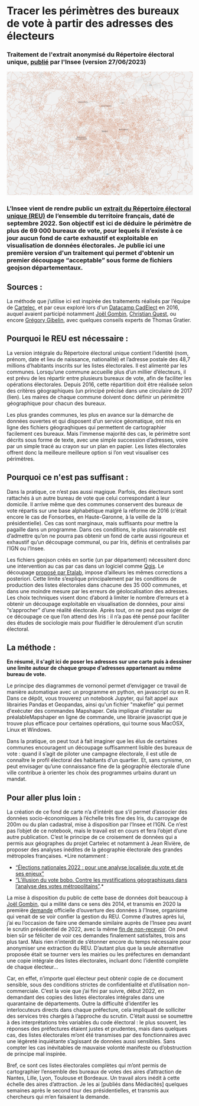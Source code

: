 # Tracer les périmètres des bureaux de vote à partir des adresses des électeurs

### Traitement de l'extrait anonymisé du Répertoire électoral unique, [publié](https://www.data.gouv.fr/fr/datasets/bureaux-de-vote-et-adresses-de-leurs-electeurs/) par l'Insee (version 27/06/2023)


<img src="https://github.com/Denis-Vannier/bureaux-de-vote-2022/blob/main/APPERCU_BV.png" width="1000" />

### L’Insee vient de rendre public un [extrait du Répertoire électoral unique (REU)](https://www.data.gouv.fr/fr/datasets/bureaux-de-vote-et-adresses-de-leurs-electeurs/) de l’ensemble du territoire français, daté de septembre 2022. Son objectif est ici de déduire le périmètre de plus de 69 000 bureaux de vote, pour lequels il n’existe à ce jour aucun fond de carte exhaustif et exploitable en visualisation de données électorales. Je publie ici une première version d'un traitement qui permet d'obtenir un premier découpage “acceptable” sous forme de fichiers geojson départementaux.

## Sources :
La méthode que j’utilise ici est inspirée des traitements réalisés par l’équipe de [Cartelec](http://cartelec.univ-rouen.fr/), et par ceux exploré lors d'un [Datacamp CadElect](https://www.etalab.gouv.fr/datacamp-cadelect/) en 2016, auquel avaient participé notamment [Joël Gombin](https://www.linkedin.com/in/jgombin/?originalSubdomain=fr), [Christian Quest](https://github.com/cquest), ou encore [Grégory Gibelin](https://makina-corpus.com/sig-webmapping/une-approche-de-reconstruction-automatique-de-la-geometrie-des-bureaux-de-vote), avec quelques conseils experts de Thomas Gratier.

## Pourquoi le REU est nécessaire :
La version intégrale du Répertoire électoral unique contient l’identité (nom, prénom, date et lieu de naissance, nationalité) et l’adresse postale des 48,7 millions d’habitants inscrits sur les listes électorales. Il est alimenté par les communes. Lorsqu’une commune accueille plus d’un millier d’électeurs, il est prévu de les répartir entre plusieurs bureaux de vote, afin de faciliter les opérations électorales. Depuis 2016, cette répartition doit être réalisée selon des critères géographiques (un principé précisé dans une circulaire de 2017 (lien). Les maires de chaque commune doivent donc définir un périmètre géographique pour chacun des bureaux. 

Les plus grandes communes, les plus en avance sur la démarche de données ouvertes et qui disposent d’un service géomatique, ont mis en ligne des fichiers géograqhiques qui permettent de cartographier facilement ces bureaux. Mais l’immense majorité des cas, le périmètre sont décrits sous forme de texte, avec une simple succession d’adresses, voire par un simple tracé au crayon sur un plan en papier. Les listes électorales offrent donc la meilleure meilleure option si l’on veut visualiser ces périmètres. 

## Pourquoi ce n'est pas suffisant :
Dans la pratique, ce n’est pas aussi magique. Parfois, des électeurs sont rattachés à un autre bureau de vote que celui correspondant à leur domicile. Il arrive même que des communes conservent des bureaux de vote répartis sur une base alphabétique malgré la réforme de 2016 (c’était encore le cas de Fonsorbes, en Haute-Garonne, à la veille de la présidentielle). Ces cas sont marginaux, mais suffisants pour mettre la pagaille dans un programme. Dans ces conditions, le plus raisonnable est d’admettre qu’on ne pourra pas obtenir un fond de carte aussi rigoureux et exhaustif qu’un découpage communal, ou par Iris, définis et centralisés par l’IGN ou l’Insee. 

Les fichiers geojson créés en sortie (un par département) nécessitent donc une intervention au cas par cas dans un logiciel comme [Qgis](https://www.qgis.org/fr/site/). Le découpage [proposé par Etalab](https://files.data.gouv.fr/reu/index-reu.html#12.86/47.9042/1.92282), impose d’ailleurs les mêmes corrections a posteriori. Cette limite s’explique principalement par les conditions de production des listes électorales dans chacune des 35 000 communes, et dans une moindre mesure par les erreurs de géolocalisation des adresses. Les choix techniques visent donc d’abord à limiter le nombre d’erreurs et à obtenir un découpage exploitable en visualisation de données, pour ainsi “s’approcher” d’une réalité électorale. Après tout, on ne peut pas exiger de ce découpage ce que l’on attend des Iris : il n’a pas été pensé pour faciliter des études de sociologie mais pour fluidifier le déroulement d’un scrutin électoral.

## La méthode :
**En résumé, il s'agit ici de poser les adresses sur une carte puis à dessiner une limite autour de chaque groupe d’adresses appartenant au même bureau de vote.**

Le principe des diagrammes de vornonoï permet d’envigager ce travail de manière automatique avec un programme en python, en javascript ou en R. Dans ce dépôt, vous trouverez un notebook Jupyter, qui fait appel aux librairies Pandas et Geopandas, ainsi qu'un fichier "makefile" qui permet d'exécuter des commandes Mapshaper. Cela implique d'installer au préalableMapshaper en ligne de commande, une librairie javascript que je trouve plus efficace pour certaines opérations, qui tourne sous MacOSX, Linux et Windows.



 Dans la pratique, on peut tout à fait imaginer que les élus de certaines communes encouragent un découpage suffisamment lisible des bureaux de vote : quand il s’agit de piloter une campagne électorale, il est utile de connaître le profil électoral des habitants d’un quartier. Et, sans cynisme, on peut envisager qu’une connaissance fine de la géographie électorale d’une ville contribue à orienter les choix des programmes urbains durant un mandat. 

## Pour aller plus loin :
La création de ce fond de carte n’a d’intérêt que s’il permet d’associer des données socio-économiques à l’échelle très fine des Iris, du carroyage de 200m ou du plan cadastral, mise à disposition par l’Insee et l’IGN. Ce n’est pas l’objet de ce notebook, mais le travail est en cours et fera l’objet d’une autre publication. C’est le principe de ce croisement de données qui a permis aux géographes du projet Cartelec et notamment à Jean Rivière, de proposer des analyses inédites de la géographie électorale des grandes métropoles françaises. *Lire notamment : 
- [“Élections nationales 2022 : pour une analyse localisée du vote et de ses enjeux”](https://metropolitiques.eu/Elections-nationales-2022-pour-une-analyse-localisee-du-vote-et-de-ses-enjeux.html) 
- [“L’illusion du vote bobo. Contre les mystifications géographiques dans l’analyse des votes métropolitains”](https://metropolitiques.eu/L-illusion-du-vote-bobo.html).*


La mise à disposition du public de cette base de données doit beaucoup à [Joël Gombin](https://www.linkedin.com/in/jgombin/?originalSubdomain=fr), qui a milité dans ce sens dès 2014, et transmis en 2020 la première [demande](https://madada.fr/demande/extraction_de_la_correspondance) officielle d’ouverture des données à l’Insee, organisme qui venait de se voir confier la gestion du REU. Comme d’autres après lui, j’ai eu l’occasion de faire une demande similaire auprès de l’Insee peu avant le scrutin présidentiel de 2022, avec la même [fin de non-recevoir](https://madada.fr/demande/fichier_anonymise_du_repertoire). On peut bien sûr se féliciter de voir ces demandes finalement satisfaites, trois ans plus tard. Mais rien n’interdit de s’étonner encore du temps nécessaire pour anonymiser une extraction du REU. D’autant plus que la seule alternative proposée était se tourner vers les mairies ou les préfectures en demandant une copie intégrale des listes électorales, incluant donc l’identité complète de chaque électeur… 

Car, en effet, n’importe quel électeur peut obtenir copie de ce document sensible, sous des conditions strictes de confidentialité et d’utilisation non-commerciale. C’est la voie que j’ai fini par suivre, début 2022, en demandant des copies des listes électorales intégrales dans une quarantaine de départements. Outre la difficulté d’identifer les interlocuteurs directs dans chaque préfecture, cela impliquait de solliciter des services très chargés à l’approche du scrutin. C’était aussi se soumettre à des interprétations très variables du code électoral : le plus souvent, les réponses des préfectures étaient justes et prudentes, mais dans quelques cas, des listes électorales m’ont été transmises par des fonctionnaires avec une légèreté inquiétante s’agissant de données aussi sensibles. Sans compter les cas inévitables de mauvaise volonté manifeste ou d’obstruction de principe mal inspirée. 

Bref, ce sont ces listes électorales complètes qui m’ont permis de cartographier l’ensemble des bureaux de votes des aires d’attraction de Nantes, Lille, Lyon, Toulouse et Bordeaux. Un travail alors inédit à cette échelle des aires d’attraction. Je les ai [publiés dans Médiacités] quelques semaines après le second tour des présidentielles, et transmis aux chercheurs qui m’en faisaient la demande. 




